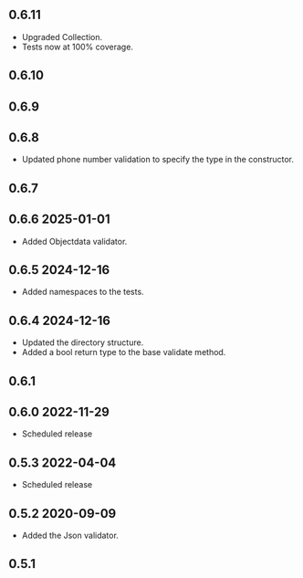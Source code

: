 ## 0.6.11
* Upgraded Collection.
* Tests now at 100% coverage.

## 0.6.10

## 0.6.9

## 0.6.8
* Updated phone number validation to specify the type in the constructor.
## 0.6.7
## 0.6.6 2025-01-01
* Added Objectdata validator.

## 0.6.5 2024-12-16
* Added namespaces to the tests.

## 0.6.4 2024-12-16
* Updated the directory structure.
* Added a bool return type to the base validate method.

## 0.6.1

## 0.6.0 2022-11-29
* Scheduled release

## 0.5.3 2022-04-04
* Scheduled release

## 0.5.2 2020-09-09
* Added the Json validator.

## 0.5.1
